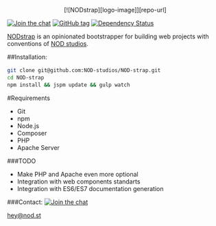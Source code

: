 [logo-image]: /image/logo.strap.png?raw=true
[repo-url]: https://github.com/NOD-studios/NOD-strap
[david-url]: https://david-dm.org/NOD-studios/NOD-strap
[david-image]: https://david-dm.org/NOD-studios/NOD-strap.svg
[gitter-image]: https://img.shields.io/badge/GITTER-join%20chat-green.svg
[gitter-url]: http://bit.ly/NOD-chat
[tag-image]: https://img.shields.io/github/tag/NOD-studios/NOD-strap.svg
[tag-url]: https://github.com/NOD-studios/NOD-strap/tags

<p align="center">
  [![NODstrap][logo-image]][repo-url]

  [![Join the chat][gitter-image]][gitter-url]
  [![GitHub tag][tag-image]][tag-url]
  [![Dependency Status][david-image]][david-url]
</p>

[NODstrap]([repo-url]) is an opinionated bootstrapper for building web projects with conventions of [NOD studios](http://nod.st).

##Installation:
```bash
git clone git@github.com:NOD-studios/NOD-strap.git
cd NOD-strap
npm install && jspm update && gulp watch
```

#Requirements
- Git
- npm
- Node.js
- Composer
- PHP
- Apache Server

###TODO
- Make PHP and Apache even more optional
- Integration with web components standarts
- Integration with ES6/ES7 documentation generation

###Contact:
[![Join the chat][gitter-image]][gitter-url]

[hey@nod.st](mailto:hey@nod.st)
